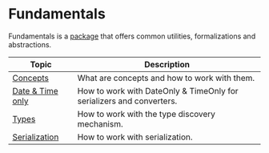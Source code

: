 # Fundamentals

Fundamentals is a [package](https://www.nuget.org/packages/Cratis.Fundamentals/) that offers common utilities, formalizations and abstractions.

| Topic | Description |
| ------- | ----------- |
| [Concepts](./concepts.md) | What are concepts and how to work with them. |
| [Date & Time only](./date_and_time_only.md) | How to work with DateOnly & TimeOnly for serializers and converters. |
| [Types](./types.md) | How to work with the type discovery mechanism. |
| [Serialization](./serialization.md) | How to work with serialization. |
